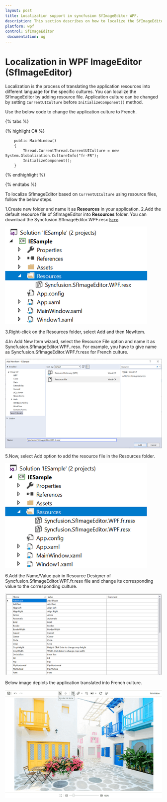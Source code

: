 ```yaml
---
layout: post
title: Localization support in syncfusion SfImageEditor WPF.
description: This section describes on how to localize the SfImageEditor resources with their corresponding culture.
platform: wpf
control: SfImageEditor
 documentation: ug
---
```


# Localization in WPF ImageEditor (SfImageEditor)

Localization is the process of translating the application resources into different language for the specific cultures. You can localize the SfImageEditor by adding resource file. Application culture can be changed by setting `CurrentUICulture` before `InitializeComponent()` method.

Use the below code to change the application culture to French.

{% tabs %} 

{% highlight C# %} 

        public MainWindow()
        {
            Thread.CurrentThread.CurrentUICulture = new System.Globalization.CultureInfo("fr-FR");
            InitializeComponent();           
        }  

{% endhighlight %}

{% endtabs %} 

To localize SfImageEditor based on `CurrentUICulture` using resource files, follow the below steps.

1.Create new folder and name it as **Resources** in your application.
2.Add the default resource file of SfImageEditor into **Resources** folder. You can download the Syncfusion.SfImageEditor.WPF.resx [`here`](https://www.syncfusion.com/downloads/support/directtrac/general/ze/Syncfusion.SfImageEditor.WPF-240771729).

![Shapes](Images/Localization_img1.png) 

3.Right-click on the Resources folder, select Add and then NewItem.

4.In Add New Item wizard, select the Resource File option and name it as Syncfusion.SfImageEditor.WPF.<culture name>.resx. For example, you have to give name as Syncfusion.SfImageEditor.WPF.fr.resx for French culture.

![Shapes](Images/Localization_img2.png) 

5.Now, select Add option to add the resource file in the Resources folder.

![Shapes](Images/Localization_img3.png) 

6.Add the Name/Value pair in Resource Designer of Syncfusion.SfImageEditor.WPF.fr.resx file and change its corresponding value to the corresponding culture.

![Shapes](Images/Localization_img4.png) 

Below image depicts the application translated into French culture.

![Shapes](Images/Localization_img5.png)   
